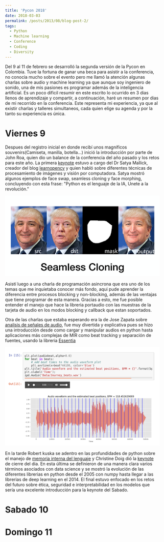 ```yaml
---
title: 'Pycon 2018'
date: 2018-03-03
permalink: /posts/2013/08/blog-post-2/
tags:
  - Python
  - Machine learning
  - Conference
  - Coding
  - Diversity
---
```


Del 9 al 11 de febrero se desarrolló la segunda versión de la Pycon en Colombia. Tuve la fortuna de ganar una beca para asistir 
a la conferencia, no conocia mucho sobre el evento pero me llamó la atención algunas charlas sobre audio y machine learning ya que
aunque soy ingeniero de sonido, una de mis pasiones es programar además de la inteligencia artificial. Es un poco dificil resumir
en este escrito lo ocurrido en 3 dias llenos de aprendizaje y compartir, a continuación, haré un resumen por dias de mi recorrido en la conferencia. Este representa mi experiencia, ya que al existir charlas y talleres simultaneos, cada quien elige su agenda y
por la tanto su experiencia es única.

Viernes 9 
======

Despues del registro inicial en donde recibí unos magnificos souvenirs(Camiseta, manilla, botella...) inició la introducción
por parte de John Roa, quien dio un balance de la conferencia del año pasado y los retos para este año. La primera [keynote](http://www.learnopencv.com/wp-content/uploads/2018/02/Satya-Mallick-PyCon-Colombia-Keynote-2018.pdf) estuvo
a cargo del Dr Satya Mallick, creador del blog [learnopencv](http://www.learnopencv.com/)  y quien habló sobre diferentes técnicas de procesamiento de imágenes y visión por computadora. Satya mostró algunos ejemplos de face swap, seamless cloning y
face morphing, concluyendo con esta frase: "Python es el lenguaje de la IA, Unete a la revolución."

![Satya example](/images/satya_example.png)


Asistí luego a una charla de programación asincrona que era uno de los temas que me inquietaba conocer más fondo, aqui pude aprender la diferencia entre procesos blocking y non-blocking, además de las ventajas que tiene programar de esta manera. 
Gracias a esto, me fue posible entender el manejo que hace la libreria portaudio con las muestras de la tarjeta de audio en 
los modos blocking y callback que estan soportados. 


Otra de las charlas que estaba esperando era la de Jose Zapata sobre [analisis de señales de audio](https://github.com/JoseRZapata/Pycon2018Colombia), fue muy divertida y explicativa pues se hizo una introducción desde como cargar y manipular audios en python hasta aplicaciones más complejas de MIR como beat tracking y separación de fuentes, usando la libreria [Essentia](http://essentia.upf.edu/documentation/)

![Bpm example](/images/bpm_example.png)

En la tarde Robert kuska se adentro en las profundidades de python sobre el manejo de [memoria interna del lenguaje](https://docs.google.com/presentation/d/1DYSYqu1bsODQVOAZupdPZ4afYeAuuze0mEGC0b-9bAw/edit#slide=id.p) y Christine Doig dió la [keynote](https://speakerdeck.com/chdoig/pycon-colombia-2018) de cierre del dia. En esta última se definieron de una manera clara
varios términos asociados con data science y se mostró la evolución de las diferentes librerias en python desde el 2005 con numpy hasta llegar a las librerias de deep learning en el 2014. El final estuvo enfocado en los retos del futuro sobre ética, seguridad e interpretabilidad en los modelos que sería una excelente introducción para la keynote del Sabado.


Sabado 10
======





Domingo 11
======
